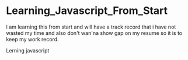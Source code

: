 # Learning_Javascript_From_Start
I am learning this from start and will have a track record that i have not wasted my time and also don't wan'na show gap on my resume so it is to keep my work record.


Lerning javascript
